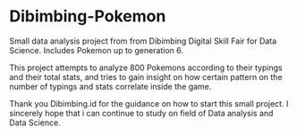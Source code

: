 # Dibimbing-Pokemon
Small data analysis project from from Dibimbing Digital Skill Fair for Data Science. Includes Pokemon up to generation 6.

This project attempts to analyze 800 Pokemons according to their typings and their total stats, and tries to gain insight on how certain pattern on the number of typings and stats correlate inside the game.

Thank you Dibimbing.id for the guidance on how to start this small project. I sincerely hope that i can continue to study on field of Data analysis and Data Science.
